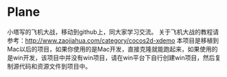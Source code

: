 Plane
=====

小塔写的飞机大战，移动到github上，同大家学习交流。
关于飞机大战的教程请参考：http://www.zaojiahua.com/category/cocos2d-xdemo
本项目是移植到Mac以后的项目，如果你使用的是Mac开发，直接克隆就能跑起来，如果使用的是win开发，该项目中并没有win项目，请在win平台下自行创建win项目，然后复制源代码和资源文件到项目中。
